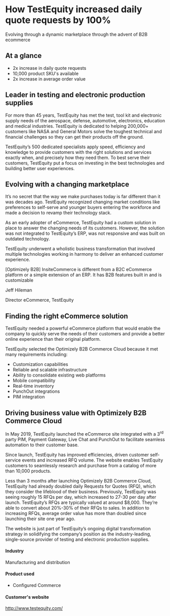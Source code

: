 # How TestEquity increased daily quote requests by 100%

Evolving through a dynamic marketplace through the advent of B2B ecommerce

## At a glance

- 2x increase in daily quote requests
- 10,000 product SKU's available
- 2x increase in average order value

## Leader in testing and electronic production supplies

For more than 45 years, TestEquity has met the test, tool kit and electronic
supply needs of the aerospace, defense, automotive, electronics, education and
medical industries. TestEquity is dedicated to helping 200,000+ customers like
NASA and General Motors solve the toughest technical and financial challenges so
they can get their products off the ground.

TestEquity’s 500 dedicated specialists apply speed, efficiency and knowledge to
provide customers with the right solutions and services exactly when, and
precisely how they need them. To best serve their customers, TestEquity put a
focus on investing in the best technologies and building better user
experiences.

## Evolving with a changing marketplace

It’s no secret that the way we make purchases today is far different than it was
decades ago. TestEquity recognized changing market conditions like preferences
to self-serve and younger buyers entering the workforce and made a decision to
revamp their technology stack.

As an early adopter of eCommerce, TestEquity had a custom solution in place to
answer the changing needs of its customers. However, the solution was not
integrated to TestEquity’s ERP, was not responsive and was built on outdated
technology.

TestEquity underwent a wholistic business transformation that involved multiple
technologies working in harmony to deliver an enhanced customer experience.

[Optimizely B2B] InsiteCommerce is different from a B2C eCommerce platform or a
simple extension of an ERP. It has B2B features built in and is customizable

Jeff Hileman

Director eCommerce, TestEquity

## Finding the right eCommerce solution

TestEquity needed a powerful eCommerce platform that would enable the company to
quickly serve the needs of their customers and provide a better online
experience than their original platform.

TestEquity selected the Optimizely B2B Commerce Cloud because it met many
requirements including:

- Customization capabilities
- Reliable and scalable infrastructure
- Ability to consolidate existing web platforms
- Mobile compatibility
- Real-time inventory
- PunchOut integrations
- PIM integration

## Driving business value with Optimizely B2B Commerce Cloud

In May 2019, TestEquity launched the eCommerce site integrated with a
3<sup>rd</sup> party PIM, Payment Gateway, Live Chat and PunchOut to facilitate
seamless automation to their customer base.

Since launch, TestEquity has improved efficiencies, driven customer self-service
events and increased RFQ volume. The website enables TestEquity customers to
seamlessly research and purchase from a catalog of more than 10,000 products.

Less than 3 months after launching Optimizely B2B Commerce Cloud, TestEquity had
already doubled daily Requests for Quotes (RFQ), which they consider the
lifeblood of their business. Previously, TestEquity was seeing roughly 15 RFQs
per day, which increased to 27-30 per day after launch. TestEquity’s RFQs are
typically valued at around $8,000. They’re able to convert about 20%-30% of
their RFQs to sales. In addition to increasing RFQs, average order value has
more than doubled since launching their site one year ago.

The website is just part of TestEquity’s ongoing digital transformation strategy
in solidifying the company’s position as the industry-leading, single-source
provider of testing and electronic production supplies.

#### Industry

Manufacturing and distribution

#### Product used

- Configured Commerce

#### Customer's website

http://www.testequity.com/

